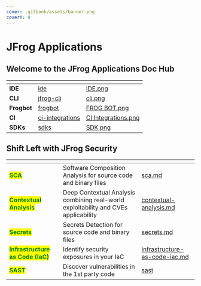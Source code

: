 ```yaml
---
cover: .gitbook/assets/banner.png
coverY: 0
---
```


# JFrog Applications

## Welcome to the JFrog Applications Doc Hub

<table data-view="cards" data-full-width="false"><thead><tr><th></th><th data-hidden data-card-target data-type="content-ref"></th><th data-hidden data-card-cover data-type="files"></th></tr></thead><tbody><tr><td><strong>IDE</strong></td><td><a href="jfrog-applications/ide/">ide</a></td><td><a href=".gitbook/assets/IDE.png">IDE.png</a></td></tr><tr><td><strong>CLI</strong></td><td><a href="jfrog-applications/jfrog-cli/">jfrog-cli</a></td><td><a href=".gitbook/assets/cli.png">cli.png</a></td></tr><tr><td><strong>Frogbot</strong></td><td><a href="jfrog-applications/frogbot/">frogbot</a></td><td><a href=".gitbook/assets/FROG BOT.png">FROG BOT.png</a></td></tr><tr><td><strong>CI</strong></td><td><a href="ci-and-sdks/ci-integrations/">ci-integrations</a></td><td><a href=".gitbook/assets/CI Integrations.png">CI Integrations.png</a></td></tr><tr><td><strong>SDKs</strong></td><td><a href="ci-and-sdks/sdks/">sdks</a></td><td><a href=".gitbook/assets/SDK.png">SDK.png</a></td></tr></tbody></table>

## **Shift Left with JFrog Security**

<table data-view="cards" data-full-width="false"><thead><tr><th></th><th></th><th data-hidden data-card-target data-type="content-ref"></th></tr></thead><tbody><tr><td><mark style="color:green;"><strong>SCA</strong></mark></td><td>Software Composition Analysis for source code and binary files</td><td><a href="jfrog-security-features/sca.md">sca.md</a></td></tr><tr><td><mark style="color:green;"><strong>Contextual Analysis</strong></mark></td><td>Deep Contextual Analysis combining real-world exploitability and CVEs applicability</td><td><a href="jfrog-security-features/contextual-analysis.md">contextual-analysis.md</a></td></tr><tr><td><mark style="color:green;"><strong>Secrets</strong></mark></td><td>Secrets Detection for source code and binary files</td><td><a href="jfrog-security-features/secrets.md">secrets.md</a></td></tr><tr><td><mark style="color:green;"><strong>Infrastructure as Code (IaC)</strong></mark></td><td>Identify security exposures in your IaC</td><td><a href="jfrog-security-features/infrastructure-as-code-iac.md">infrastructure-as-code-iac.md</a></td></tr><tr><td><mark style="color:green;"><strong>SAST</strong></mark></td><td>Discover vulnerabilities in the 1st party code</td><td><a href="jfrog-security-features/sast/">sast</a></td></tr></tbody></table>
